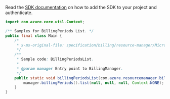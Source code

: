 Read the [SDK documentation](https://github.com/Azure/azure-sdk-for-java/blob/azure-resourcemanager-billing_1.0.0-beta.2/sdk/billing/azure-resourcemanager-billing/README.md) on how to add the SDK to your project and authenticate.

```java
import com.azure.core.util.Context;

/** Samples for BillingPeriods List. */
public final class Main {
    /*
     * x-ms-original-file: specification/billing/resource-manager/Microsoft.Billing/preview/2018-03-01-preview/examples/BillingPeriodsList.json
     */
    /**
     * Sample code: BillingPeriodsList.
     *
     * @param manager Entry point to BillingManager.
     */
    public static void billingPeriodsList(com.azure.resourcemanager.billing.BillingManager manager) {
        manager.billingPeriods().list(null, null, null, Context.NONE);
    }
}
```
